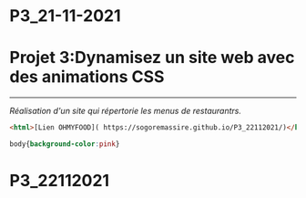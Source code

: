 # P3_21-11-2021
 
# Projet 3:Dynamisez un site web avec des animations CSS


---
*Réalisation d'un site qui répertorie les menus de restaurantrs.*




```html
<html>[Lien OHMYFOOD]( https://sogoremassire.github.io/P3_22112021/)</html>
```

```css
body{background-color:pink}
```


# P3_22112021


